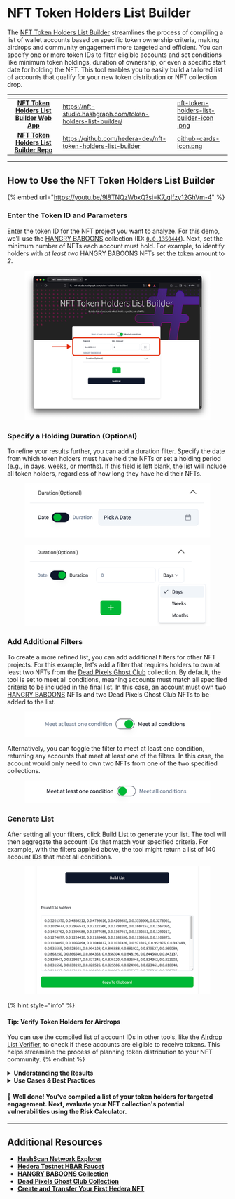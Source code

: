 # NFT Token Holders List Builder

The [NFT Token Holders List Builder](https://nftstudio.hashgraph.com/token-holders-list-builder/) streamlines the process of compiling a list of wallet accounts based on specific token ownership criteria, making airdrops and community engagement more targeted and efficient. You can specify one or more token IDs to filter eligible accounts and set conditions like minimum token holdings, duration of ownership, or even a specific start date for holding the NFT. This tool enables you to easily build a tailored list of accounts that qualify for your new token distribution or NFT collection drop.

<table data-card-size="large" data-view="cards"><thead><tr><th align="center"></th><th data-hidden data-card-target data-type="content-ref"></th><th data-hidden data-card-cover data-type="files"></th></tr></thead><tbody><tr><td align="center"><a href="https://nft-studio.hashgraph.com/token-holders-list-builder/"><strong>NFT Token Holders List Builder Web App</strong></a></td><td><a href="https://nft-studio.hashgraph.com/token-holders-list-builder/">https://nft-studio.hashgraph.com/token-holders-list-builder/</a></td><td><a href="../../.gitbook/assets/nft-token-holders-list-builder-icon .png">nft-token-holders-list-builder-icon .png</a></td></tr><tr><td align="center"><a href="https://github.com/hedera-dev/token-holders-list-builder"><strong>NFT Token Holders List Builder Repo</strong></a></td><td><a href="https://github.com/hedera-dev/nft-token-holders-list-builder">https://github.com/hedera-dev/nft-token-holders-list-builder</a></td><td><a href="../../.gitbook/assets/github-cards-icon.png">github-cards-icon.png</a></td></tr></tbody></table>

***

## How to Use the NFT Token Holders List Builder

{% embed url="https://youtu.be/9l8TNQzWbxQ?si=K7_qIfzy12GhVm-4" %}

### Enter the Token ID and Parameters &#x20;

Enter the token ID for the NFT project you want to analyze. For this demo, we'll use the [HANGRY BABOONS](https://www.hangry.net/) collection (ID: [`0.0.1350444`](https://hashscan.io/mainnet/token/0.0.1350444)). Next, set the minimum number of NFTs each account must hold. For example, to identify holders with _at least two_ HANGRY BABOONS NFTs set the token amount to _2_.

<figure><img src="../../.gitbook/assets/nft-studio-token-holders-list-builder.png" alt=""><figcaption></figcaption></figure>

### Specify a Holding Duration (Optional)

To refine your results further, you can add a duration filter. Specify the date from which token holders must have held the NFTs or set a holding period (e.g., in days, weeks, or months). If this field is left blank, the list will include all token holders, regardless of how long they have held their NFTs.

<figure><img src="../../.gitbook/assets/nft-studio-token-holders-list-builder-duration-toggle-date.png" alt=""><figcaption></figcaption></figure>

<figure><img src="../../.gitbook/assets/nft-studio-token-holders-list-builder-duration-toggle-days.png" alt=""><figcaption></figcaption></figure>

### Add Additional Filters

To create a more refined list, you can add additional filters for other NFT projects. For this example, let's add a filter that requires holders to own at least two NFTs from the [Dead Pixels Ghost Club](https://www.deadpixels.club/) collection. By default, the tool is set to meet all conditions, meaning accounts must match all specified criteria to be included in the final list. In this case, an account must own two [HANGRY BABOONS](https://www.hangry.net/) NFTs and two Dead Pixels Ghost Club NFTs to be added to the list.&#x20;

<figure><img src="../../.gitbook/assets/nft-studio-token-holders-list-builder-meet-all-conditions.png" alt=""><figcaption></figcaption></figure>

Alternatively, you can toggle the filter to meet at least one condition, returning any accounts that meet at least one of the filters. In this case, the account would only need to own two NFTs from one of the two specified collections.

<figure><img src="../../.gitbook/assets/nft-studio-token-holders-list-builder-meet-one-condition.png" alt=""><figcaption></figcaption></figure>

### Generate List

After setting all your filters, click Build List to generate your list. The tool will then aggregate the account IDs that match your specified criteria. For example, with the filters applied above, the tool might return a list of 140 account IDs that meet all conditions.

<figure><img src="../../.gitbook/assets/nft-studio-token-holders-list-builder-generate-list.png" alt=""><figcaption></figcaption></figure>

{% hint style="info" %}
#### **Tip: Verify Token Holders for Airdrops**

You can use the compiled list of account IDs in other tools, like the [Airdrop List Verifier](airdrop-list-verifier.md), to check if these accounts are eligible to receive tokens. This helps streamline the process of planning token distribution to your NFT community.
{% endhint %}

<details>

<summary><strong>Understanding the Results</strong></summary>

After building your list, the tool provides a breakdown of eligible accounts, showing:

* The Hedera account IDs that meet your criteria.
* The number of tokens held by each account, confirming their eligibility based on the conditions you set.

</details>

<details>

<summary><strong>Use Cases &#x26; Best Practices</strong></summary>

1. Before airdropping tokens for a new NFT release, use the Token Holders List Builder to compile a list of eligible accounts that already hold specific NFTs in your ecosystem.
2. Create exclusive airdrops or rewards for accounts that have held tokens for a set duration, building loyalty and community trust.
3. Identify and reward users who own NFTs across multiple collections (e.g., holders of both Token A and Token B) to encourage diverse ownership and participation.

**Best Practices:**

* Always ensure the token IDs entered are correct to avoid including unintended accounts.
* For large airdrops, do a test run with a smaller account list to verify that all criteria and results are working as expected.
* Save the exported results securely, as the eligible list is essential for executing your airdrop accurately.

</details>

#### 🎉 Well done! You've compiled a list of your token holders for targeted engagement. Next, evaluate your NFT collection's potential vulnerabilities using the Risk Calculator.

***

## Additional Resources

* [**HashScan Network Explorer**](https://hashscan.io/)
* [**Hedera Testnet HBAR Faucet**](https://portal.hedera.com/)
* [**HANGRY BABOONS Collection**](https://www.hangry.net/)
* [**Dead Pixels Ghost Club Collection**](https://www.deadpixels.club/)
* [**Create and Transfer Your First Hedera NFT**](../../tutorials/token/create-and-transfer-your-first-nft.md)
